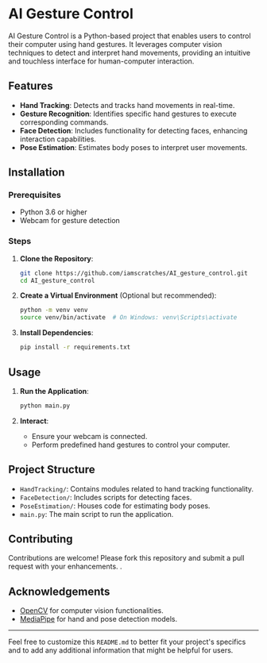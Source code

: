 # AI Gesture Control

AI Gesture Control is a Python-based project that enables users to control their computer using hand gestures. It leverages computer vision techniques to detect and interpret hand movements, providing an intuitive and touchless interface for human-computer interaction.

## Features

- **Hand Tracking**: Detects and tracks hand movements in real-time.
- **Gesture Recognition**: Identifies specific hand gestures to execute corresponding commands.
- **Face Detection**: Includes functionality for detecting faces, enhancing interaction capabilities.
- **Pose Estimation**: Estimates body poses to interpret user movements.

## Installation

### Prerequisites
- Python 3.6 or higher
- Webcam for gesture detection

### Steps

1. **Clone the Repository**:
   ```bash
   git clone https://github.com/iamscratches/AI_gesture_control.git
   cd AI_gesture_control
   ```

2. **Create a Virtual Environment** (Optional but recommended):
   ```bash
   python -m venv venv
   source venv/bin/activate  # On Windows: venv\Scripts\activate
   ```

3. **Install Dependencies**:
   ```bash
   pip install -r requirements.txt
   ```

## Usage

1. **Run the Application**:
   ```bash
   python main.py
   ```

2. **Interact**:
   - Ensure your webcam is connected.
   - Perform predefined hand gestures to control your computer.

## Project Structure

- `HandTracking/`: Contains modules related to hand tracking functionality.
- `FaceDetection/`: Includes scripts for detecting faces.
- `PoseEstimation/`: Houses code for estimating body poses.
- `main.py`: The main script to run the application.

## Contributing

Contributions are welcome! Please fork this repository and submit a pull request with your enhancements.
.

## Acknowledgements

- [OpenCV](https://opencv.org/) for computer vision functionalities.
- [MediaPipe](https://mediapipe.dev/) for hand and pose detection models.

---

Feel free to customize this `README.md` to better fit your project's specifics and to add any additional information that might be helpful for users.
